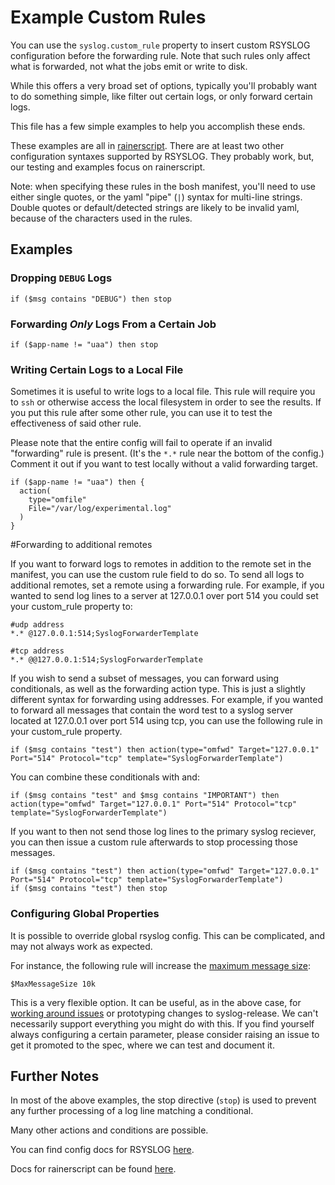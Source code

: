 # Example Custom Rules
You can use the `syslog.custom_rule` property
to insert custom RSYSLOG configuration
before the forwarding rule.
Note that such rules only affect
what is forwarded,
not what the jobs emit
or write to disk.

While this offers a very broad set of options,
typically you'll probably want
to do something simple,
like filter out certain logs,
or only forward certain logs.

This file has a few simple examples
to help you accomplish these ends.

These examples are all in [rainerscript][rainerscript-docs].
There are at least two
other configuration syntaxes supported by RSYSLOG.
They probably work, but,
our testing and examples focus on rainerscript.

Note: when specifying these rules
in the bosh manifest, you'll need to use either single quotes,
or the yaml "pipe" (`|`) syntax for multi-line strings.
Double quotes or default/detected strings are likely to be invalid yaml,
because of the characters used in the rules.

## Examples
### Dropping `DEBUG` Logs
```
if ($msg contains "DEBUG") then stop
```

### Forwarding _Only_ Logs From a Certain Job
```
if ($app-name != "uaa") then stop
```

### Writing Certain Logs to a Local File
Sometimes it is useful to write logs
to a local file.
This rule will require you to `ssh`
or otherwise access the local filesystem
in order to see the results.
If you put this rule after
some other rule, you can use it to test
the effectiveness of said other rule.

Please note that the entire config
will fail to operate
if an invalid "forwarding" rule is present.
(It's the `*.*` rule near the bottom of the config.)
Comment it out if you want to test locally
without a valid forwarding target.

```
if ($app-name != "uaa") then {
  action(
    type="omfile"
    File="/var/log/experimental.log"
  )
}
```

#Forwarding to additional remotes

If you want to forward logs to remotes in addition to the remote set in the manifest,
you can use the custom rule field to do so. To send all logs to additional remotes, 
set a remote using a forwarding rule. For example, if you wanted to send log lines
to a server at 127.0.0.1 over port 514 you could set your custom_rule property to:

```
#udp address
*.* @127.0.0.1:514;SyslogForwarderTemplate

#tcp address
*.* @@127.0.0.1:514;SyslogForwarderTemplate
```

If you wish to send a subset of messages, you can forward using conditionals, as well
as the forwarding action type. This is just a slightly different syntax for forwarding using addresses.
For example, if you wanted to forward all messages that contain the word test to a syslog server located at
127.0.0.1 over port 514 using tcp, you can use the following rule in your custom_rule property. 
```
if ($msg contains "test") then action(type="omfwd" Target="127.0.0.1" Port="514" Protocol="tcp" template="SyslogForwarderTemplate")
```

You can combine these conditionals with and: 

```
if ($msg contains "test" and $msg contains "IMPORTANT") then action(type="omfwd" Target="127.0.0.1" Port="514" Protocol="tcp" template="SyslogForwarderTemplate")
```

If you want to then not send those log lines to the primary syslog reciever, you can then issue a custom rule afterwards
to stop processing those messages. 

```
if ($msg contains "test") then action(type="omfwd" Target="127.0.0.1" Port="514" Protocol="tcp" template="SyslogForwarderTemplate")
if ($msg contains "test") then stop
```

### Configuring Global Properties
It is possible to override global rsyslog config.
This can be complicated, and may not always work as expected.

For instance, the following rule will increase the [maximum message size][global-config-doc]:
```
$MaxMessageSize 10k
```
This is a very flexible option.
It can be useful, as in the above case,
for [working around issues][blackbox-trunc-issue]
or prototyping changes to syslog-release.
We can't necessarily support everything you might do with this.
If you find yourself always configuring a certain parameter,
please consider raising an issue to get it promoted to the spec,
where we can test and document it.

## Further Notes
In most of the above examples,
the stop directive (`stop`)
is used to prevent any further processing
of a log line matching a conditional.

Many other actions and conditions are possible.

You can find config docs for RSYSLOG [here][rsyslog-config-docs].

Docs for rainerscript can be found [here][rainerscript-docs].

[rainerscript-docs]: http://www.rsyslog.com/doc/v8-stable/rainerscript/index.html
[rsyslog-config-docs]: http://www.rsyslog.com/doc/v8-stable/configuration/basic_structure.html
[global-config-doc]: https://www.rsyslog.com/doc/v8-stable/configuration/global/index.html
[blackbox-trunc-issue]: https://github.com/cloudfoundry/syslog-release/issues/37
